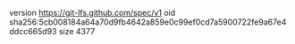 version https://git-lfs.github.com/spec/v1
oid sha256:5cb008184a64a70d9fb4642a859e0c99ef0cd7a5900722fe9a67e4ddcc665d93
size 4377
